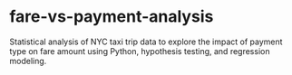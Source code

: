 # fare-vs-payment-analysis
Statistical analysis of NYC taxi trip data to explore the impact of payment type on fare amount using Python, hypothesis testing, and regression modeling.
